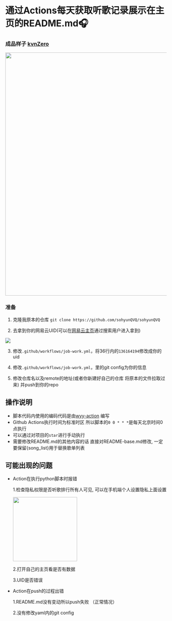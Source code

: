 
# 通过Actions每天获取听歌记录展示在主页的README.md🎧 

### 成品样子 [kvnZero](https://github.com/kvnZero/kvnZero)
<p align="center">
  <img src="https://github.com/sohyunQVQ/netease-music-show/blob/main/images/1.png" width="758">
</p>

### 准备

1. 克隆我原本的仓库 `git clone https://github.com/sohyunQVQ/sohyunQVQ`

2. 去拿到你的网易云UID(可以在[网易云主页](https://music.163.com)通过搜索用户进入拿到)

<p align="left">
  <img src="https://github.com/sohyunQVQ/netease-music-show/blob/main/images/2.png">
</p>

3. 修改`.github/workflows/job-work.yml`，将36行内的`136164194`修改成你的uid 

3. 修改`.github/workflows/job-work.yml`，里的git config为你的信息

4. 修改仓库名以及remote的地址(或者你新建好自己的仓库 将原本的文件拉取过来) 并push到你的repo

### 

## 操作说明

- 脚本代码内使用的编码代码是由[wyy-action](https://github.com/t00t00-crypto/wyy-action) 编写
- Github Actions执行时间为标准时区 所以脚本的`0 0 * * *`是每天北京时间0点执行
- 可以通过对项目的`star`进行手动执行
- 需要修改README.md的其他内容的话 直接对README-base.md修改, 一定要保留{song_list}用于替换歌单列表

## 可能出现的问题

- Action在执行python脚本时报错
  
  1.检查隐私权限是否听歌排行所有人可见, 可以在手机端个人设置隐私上面设置

  <img src="https://github.com/sohyunQVQ/netease-music-show/blob/main/images/3.jpg" width="200">

  2.打开自己的主页看是否有数据

  3.UID是否错误

- Action在push的过程出错

  1.README.md没有变动所以push失败 （正常情况）

  2.没有修改yaml内的git config
